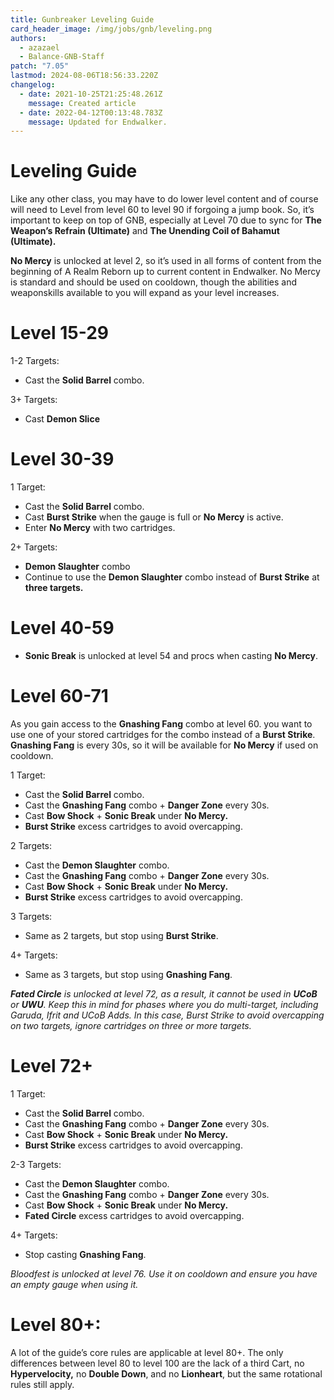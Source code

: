 ```yaml
---
title: Gunbreaker Leveling Guide
card_header_image: /img/jobs/gnb/leveling.png
authors:
  - azazael
  - Balance-GNB-Staff
patch: "7.05"
lastmod: 2024-08-06T18:56:33.220Z
changelog:
  - date: 2021-10-25T21:25:48.261Z
    message: Created article
  - date: 2022-04-12T00:13:48.783Z
    message: Updated for Endwalker.
---
```

# Leveling Guide

Like any other class, you may have to do lower level content and of course will need to Level from level 60 to level 90 if forgoing a jump book. So, it’s important to keep on top of GNB, especially at Level 70 due to sync for **The Weapon’s Refrain (Ultimate)** and **The Unending Coil of Bahamut (Ultimate).**

**No Mercy** is unlocked at level 2, so it’s used in all forms of content from the beginning of A Realm Reborn up to current content in Endwalker. No Mercy is standard and should be used on cooldown, though the abilities and weaponskills available to you will expand as your level increases.

# Level 15-29

1-2 Targets:

* Cast the **Solid Barrel** combo.

3+ Targets:

* Cast **Demon Slice**

# Level 30-39

1 Target:

* Cast the **Solid Barrel** combo.
* Cast **Burst Strike** when the gauge is full or **No Mercy** is active.
* Enter **No Mercy** with two cartridges.

2+ Targets:

* **Demon Slaughter** combo
* Continue to use the **Demon Slaughter** combo instead of **Burst Strike** at **three targets.**

# Level 40-59

* **Sonic Break** is unlocked at level 54 and procs when casting **No Mercy**.

# Level 60-71

As you gain access to the **Gnashing Fang** combo at level 60. you want to use one of your stored cartridges for the combo instead of a **Burst Strike**. **Gnashing Fang** is every 30s, so it will be available for **No Mercy** if used on cooldown.

1 Target:

* Cast the **Solid Barrel** combo.
* Cast the **Gnashing Fang** combo + **Danger Zone** every 30s.
* Cast **Bow Shock** + **Sonic Break** under **No Mercy.**
* **Burst Strike** excess cartridges to avoid overcapping.

2 Targets:

* Cast the **Demon Slaughter** combo.
* Cast the **Gnashing Fang** combo + **Danger Zone** every 30s.
* Cast **Bow Shock** + **Sonic Break** under **No Mercy.**
* **Burst Strike** excess cartridges to avoid overcapping.

3 Targets:

* Same as 2 targets, but stop using **Burst Strike**.

4+ Targets:

* Same as 3 targets, but stop using **Gnashing Fang**.

***Fated Circle** is unlocked at level 72, as a result, it cannot be used in **UCoB** or **UWU**. Keep this in mind for phases where you do multi-target, including Garuda, Ifrit and UCoB Adds. In this case, Burst Strike to avoid overcapping on two targets, ignore cartridges on three or more targets.*

# Level 72+

1 Target:

* Cast the **Solid Barrel** combo.
* Cast the **Gnashing Fang** combo + **Danger Zone** every 30s.
* Cast **Bow Shock** + **Sonic Break** under **No Mercy.**
* **Burst Strike** excess cartridges to avoid overcapping.

2-3 Targets:

* Cast the **Demon Slaughter** combo.
* Cast the **Gnashing Fang** combo + **Danger Zone** every 30s.
* Cast **Bow Shock** + **Sonic Break** under **No Mercy.**
* **Fated Circle** excess cartridges to avoid overcapping.

4+ Targets:

* Stop casting **Gnashing Fang**.

*Bloodfest is unlocked at level 76. Use it on cooldown and ensure you have an empty gauge when using it.*

# Level 80+:

A lot of the guide’s core rules are applicable at level 80+. The only differences between level 80 to level 100 are the lack of a third Cart, no **Hypervelocity,** no **Double Down**, and no **Lionheart**, but the same rotational rules still apply.